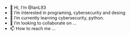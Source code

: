 - 👋 Hi, I’m @IanL93
- 👀 I’m interested in programing, cybersecurity and desing
- 🌱 I’m currently learning cybersecurity, python.
- 💞️ I’m looking to collaborate on ...
- 📫 How to reach me ...

<!---
IanL93/IanL93 is a ✨ special ✨ repository because its `README.md` (this file) appears on your GitHub profile.
You can click the Preview link to take a look at your changes.
--->
